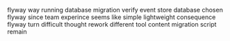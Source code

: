flyway way running database migration verify event store database chosen flyway since team experince seems like simple lightweight consequence flyway turn difficult thought rework different tool content migration script remain
